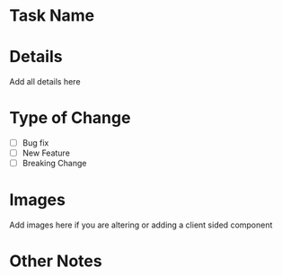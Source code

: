 # Task Name 

# Details 
Add all details here 

# Type of Change 
- [ ] Bug fix 
- [ ] New Feature 
- [ ] Breaking Change 

# Images 
Add images here if you are altering or adding a client sided component 

# Other Notes

